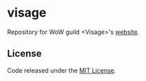 # visage

Repository for WoW guild &lt;Visage&gt;'s [website](https://visage-wow.firebaseapp.com).

## License

Code released under the [MIT License](https://github.com/carlssonemil/project-boilerplate/blob/master/LICENSE).